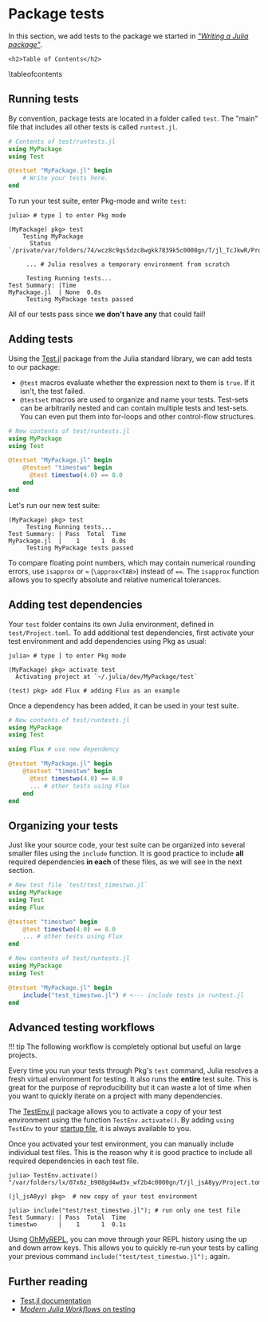 
# Package tests

In this section, we add tests to the package we started in [*"Writing a Julia package"*](/write).

~~~
<h2>Table of Contents</h2>
~~~
\tableofcontents



## Running tests
By convention, package tests are located in a folder called `test`.
The "main" file that includes all other tests is called `runtest.jl`.

```julia
# Contents of test/runtests.jl
using MyPackage
using Test

@testset "MyPackage.jl" begin
    # Write your tests here.
end
```

To run your test suite, enter Pkg-mode and write `test`: 

```julia-repl
julia> # type ] to enter Pkg mode

(MyPackage) pkg> test
    Testing MyPackage
      Status `/private/var/folders/74/wcz8c9qs5dzc8wgkk7839k5c0000gn/T/jl_TcJkwR/Project.toml`

     ... # Julia resolves a temporary environment from scratch
    
     Testing Running tests...
Test Summary: |Time
MyPackage.jl  | None  0.0s
     Testing MyPackage tests passed
```

All of our tests pass since **we don't have any** that could fail!

## Adding tests

Using the [Test.jl](https://docs.julialang.org/en/v1/stdlib/Test/) package from the Julia standard library,
we can add tests to our package:

* `@test` macros evaluate whether the expression next to them is `true`. If it isn't, the test failed.
* `@testset` macros are used to organize and name your tests.
  Test-sets can be arbitrarily nested and can contain multiple tests and test-sets. 
  You can even put them into for-loops and other control-flow structures.

```julia
# New contents of test/runtests.jl
using MyPackage
using Test

@testset "MyPackage.jl" begin
    @testset "timestwo" begin
      @test timestwo(4.0) == 8.0
    end
end
```

Let's run our new test suite:

```julia-repl
(MyPackage) pkg> test
     Testing Running tests...
Test Summary: | Pass  Total  Time
MyPackage.jl  |    1      1  0.0s
     Testing MyPackage tests passed 
```

To compare floating point numbers, which may contain numerical rounding errors, use `isapprox` or `≈` (`\approx<TAB>`) instead of `==`.
The `isapprox` function allows you to specify absolute and relative numerical tolerances.

## Adding test dependencies

Your `test` folder contains its own Julia environment, defined in `test/Project.toml`.
To add additional test dependencies, first activate your test environment and add dependencies using Pkg as usual:

```julia-repl
julia> # type ] to enter Pkg mode

(MyPackage) pkg> activate test
  Activating project at `~/.julia/dev/MyPackage/test`

(test) pkg> add Flux # adding Flux as an example
```

Once a dependency has been added, it can be used in your test suite.

```julia
# New contents of test/runtests.jl
using MyPackage
using Test

using Flux # use new dependency 

@testset "MyPackage.jl" begin
    @testset "timestwo" begin
      @test timestwo(4.0) == 8.0
      ... # other tests using Flux
    end
end
```

## Organizing your tests

Just like your source code, your test suite can be organized into several smaller files using the `include` function.
It is good practice to include **all** required dependencies **in each** of these files, as we will see in the next section.

```julia
# New test file `test/test_timestwo.jl`
using MyPackage
using Test
using Flux

@testset "timestwo" begin
    @test timestwo(4.0) == 8.0
    ... # other tests using Flux
end
```

```julia
# New contents of test/runtests.jl
using MyPackage
using Test

@testset "MyPackage.jl" begin
    include("test_timestwo.jl") # <--- include tests in runtest.jl
end
```

## Advanced testing workflows

!!! tip
    The following workflow is completely optional but useful on large projects.

Every time you run your tests through Pkg's `test` command, Julia resolves a fresh virtual environment for testing. It also runs the **entire** test suite. 
This is great for the purpose of reproducibility but it can waste a lot of time when you want to quickly iterate on a project with many dependencies.

The [TestEnv.jl](https://github.com/JuliaTesting/TestEnv.jl) package allows you to activate a copy of your test environment using the function `TestEnv.activate()`.
By adding `using TestEnv` to your [startup file](/repl), it is always available to you.

Once you activated your test environment, you can manually include individual test files.
This is the reason why it is good practice to include all required dependencies in each test file.

```julia-repl
julia> TestEnv.activate()
"/var/folders/lx/07x6z_b908gd4wd3v_wf2b4c0000gn/T/jl_jsA8yy/Project.toml"

(jl_jsA8yy) pkg>  # new copy of your test environment

julia> include("test/test_timestwo.jl"); # run only one test file
Test Summary: | Pass  Total  Time
timestwo      |    1      1  0.1s
```
Using [OhMyREPL](/repl), you can move through your REPL history using the up and down arrow keys. This allows you to quickly re-run your tests by calling your previous command `include("test/test_timestwo.jl");` again.

## Further reading
- [Test.jl documentation](https://docs.julialang.org/en/v1/stdlib/Test/)
- [*Modern Julia Workflows* on testing](https://modernjuliaworkflows.github.io/sharing/#testing)
